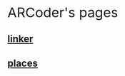 <style>  
   a .anchorjs-link {display: none;}
   h1{ display: none; } 
</style>
<link rel="shortcut icon" type="image/x-icon" href="https://github.com/McAllisterSchool/mcallisterschool.github.io/blob/main/image.jpg?raw=true">
<div style="font-size: 30px;">ARCoder's pages</div>
<h2><a href="https://mcallisterschool.github.io/mcallisterschool.github.io.linker/">linker</a></h2>
<h2><a href="https://mcallisterschool.github.io/places/">places</a></h2>
